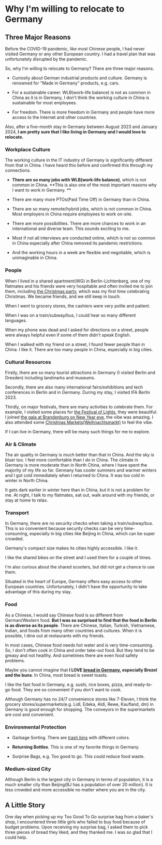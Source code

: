 # Why I'm willing to relocate to Germany


## Three Major Reasons

Before the COVID-19 pandemic, like most Chinese people, I had never visited Germany or any other European country. I had a travel plan that was unfortunately disrupted by the pandemic. 

So, why I'm willing to relocate to Germany? There are three major reasons.

* Curiosity about German industrial products and culture. Germany is renowned for "Made in Germany" products, e.g. cars.

* For a sustainable career. WLB(work-life balance) is not as common in China as it is in Germany, I don't think the working culture in China is sustainable for most employees. 

* For freedom. There is more freedom in Germany and people have more access to the Internet and other countries.

Also, after a five-month stay in Germany between August 2023 and January 2024, **I am pretty sure that I like living in Germany and I would love to relocate.**

### Workplace Culture

The working culture in the IT industry of Germany is significantly different from that in China. I have heard this before and confirmed this through my connections.

* **There are so many jobs with WLB(work-life balance)**, which is not common in China. **This is also one of the most important reasons why I want to work in Germany. **

* There are many more PTOs(Paid Time Off) in Germany than in China. 

* There are so many remote/hybrid jobs, which is not common in China. Most employers in China require employees to work on-site.

* There are more possibilities. There are more chances to work in an international and diverse team. This sounds exciting to me.

* Most if not all interviews are conducted online, which is not so common in China especially after China removed its pandemic restrictions.

* And the working hours in a week are flexible and negotiable, which is unimaginable in China.

### People

When I lived in a shared apartment(WG) in Berlin-Lichtenberg, one of my flatmates and his friends were very hospitable and often invited me to join them, including [the Christmas party](https://drive.google.com/uc?export=view&id=1uur3eIchZ9o17bIjqfYZrEeYA8q4exPo), which was my first time celebrating Christmas. We became friends, and we still keep in touch.

When I went to grocery stores, the cashiers were very polite and patient.

When I was on a train/subway/bus, I could hear so many different languages.

When my phone was dead and I asked for directions on a street, people were always helpful even if some of them didn't speak English.

When I walked with my friend on a street, I found fewer people than in China. I like it. There are too many people in China, especially in big cities.

### Cultural Resources

Firstly, there are so many tourist attractions in Germany (I visited Berlin and Dresden) including landmarks and museums.

Secondly, there are also many international fairs/exhibitions and tech conferences in Berlin and in Germany. During my stay, I visited IFA Berlin 2023.

Thirdly, on major festivals, there are many activities to celebrate them. For example, I visited some places for [the Festival of Lights](https://drive.google.com/uc?export=view&id=1NgfUNIrQA33igDDLA3VufydVhICf-bS9), they were beautiful.
I joined [the gala at Brandenburg on New Year eve](https://drive.google.com/uc?export=view&id=1YHLMbPnUGk6VV-KP7ouhzNT4Art541kz), the vibe was amazing.
I also attended some [Christmas Markets(Weihnachtsmarkt)](https://drive.google.com/uc?export=view&id=19j90K9q4Mre97qOibyqv8oz3wD4GRqYN) to feel the vibe.

If I can live in Germany, there will be many such things for me to explore.

### Air & Climate

The air quality in Germany is much better than that in China. And the sky is bluer too. I feel more comfortable than I do in China. The climate in Germany is more moderate than in North China, where I have spent the majority of my life so far. Germany has cooler summers and warmer winters and I got cold immediately when I returned to China. It was too cold in winter in North China.

It gets dark earlier in winter here than in China, but it is not a problem for me. At night, I talk to my flatmates, eat out, walk around with my friends, or stay at home to relax.


### Transport

In Germany, there are no security checks when taking a train/subway/bus. This is so convenient because security checks can be very time-consuming, especially in big cities like Beijing in China, which can be super crowded.

Germany's compact size makes its cities highly accessible. I like it.

I like the shared bikes on the street and I used them for a couple of times.

I'm also curious about the shared scooters, but did not get a chance to use them.

Situated in the heart of Europe, Germany offers easy access to other European countries. Unfortunately, I didn't have the opportunity to take advantage of this during my stay.


### Food
As a Chinese, I would say Chinese food is so different from German/Western food. **But I was so surprised to find that the food in Berlin is as diverse as its people**. There are Chinese, Italian, Turkish, Vietnamese, Indian, and foods from many other countries and cultures. When it is possible, I dine out at restaurants with my friends.

In most cases, Chinese food needs hot water and is very time-consuming. So, I don't often cook in China and order take-out food. But they tend to be greasy and not healthy. And sometimes there are even food safety problems. 

Maybe you cannot imagine that **I LOVE [bread in Germany](https://drive.google.com/uc?export=view&id=1nuLCIGBz4RJGPIufpNxDVEGaO4ZWhaDy), especially Brezel and the buns**. In China, most bread is sweet toasts.

I like the fast food in Germany, e.g. sushi, rice boxes, pizza, and ready-to-go food. They are so convenient if you don't want to cook.

Although Germany has no 24/7 convenience stores like 7-Eleven, I think the grocery stores/supermarkets(e.g. Lidl, Edeka, Aldi, Rewe, Kaufland, dm) in Germany is good enough for shopping. The conveyors in the supermarkets are cool and convenient.

### Environmental Protection

* Garbage Sorting. There are [trash bins](https://drive.google.com/uc?export=view&id=139Ev17wlY8_5zE7H4-4SWqF-kkQpa2Im) with different colors.

* **Returning Bottles**. This is one of my favorite things in Germany.
* Surprise Bags, e.g. Too good to go. This could reduce food waste.

### Medium-sized City

Although Berlin is the largest city in Germany in terms of population, it is a much smaller city than Beijing(BJ has a population of over 20 million). It is less crowded and more accessible no matter where you are in the city.


## A Little Story
One day when picking up my Too Good To Go surprise bag from a baker's shop, I encountered three little girls who failed to buy food because of budget problems. Upon receiving my surprise bag, I asked them to pick three pieces of bread they liked, and they thanked me. I was so glad that I could help.
